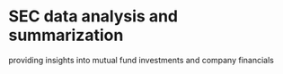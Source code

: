 # SEC data analysis and summarization
providing insights into mutual fund investments and company financials
